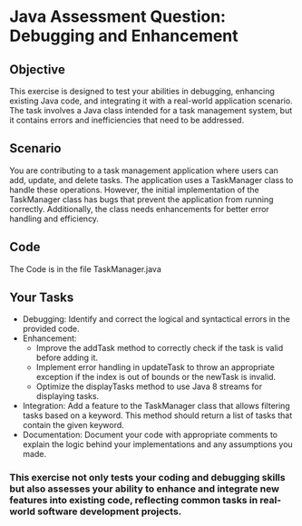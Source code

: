 # Java Assessment Question: Debugging and Enhancement

## Objective
This exercise is designed to test your abilities in debugging, enhancing existing Java code, and integrating it with a real-world application scenario. The task involves a Java class intended for a task management system, but it contains errors and inefficiencies that need to be addressed.

## Scenario
You are contributing to a task management application where users can add, update, and delete tasks. The application uses a TaskManager class to handle these operations. However, the initial implementation of the TaskManager class has bugs that prevent the application from running correctly. Additionally, the class needs enhancements for better error handling and efficiency.

## Code
The Code is in the file TaskManager.java

## Your Tasks
* Debugging: Identify and correct the logical and syntactical errors in the provided code.
* Enhancement:
    - Improve the addTask method to correctly check if the task is valid before adding it.
    - Implement error handling in updateTask to throw an appropriate exception if the index is out of bounds or the newTask is invalid.
    - Optimize the displayTasks method to use Java 8 streams for displaying tasks.
* Integration: Add a feature to the TaskManager class that allows filtering tasks based on a keyword. This method should return a list of tasks that contain the given keyword.
* Documentation: Document your code with appropriate comments to explain the logic behind your implementations and any assumptions you made.

### This exercise not only tests your coding and debugging skills but also assesses your ability to enhance and integrate new features into existing code, reflecting common tasks in real-world software development projects.